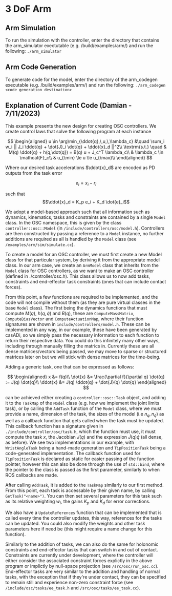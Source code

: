# 3 DoF Arm
## Arm Simulation
To run the simulation with the controller, enter the directory that contains the arm_simulator exectutable (e.g. /build/examples/arm/) and run the following:
`./arm_simulator`

## Arm Code Generation
To generate code for the model, enter the directory of the arm_codegen executable (e.g. /build/examples/arm/) and run the following:
`./arm_codegen <code generation destination>`

## Explanation of Current Code (Damian - 7/11/2023)

This example presents the new design for creating OSC controllers. We create control laws that solve the following program at each instance

$$
\begin{aligned}
u \in \arg\min_{\ddot{q},\,u,\,\lambda_c} &\quad \sum_i w_i || J_i \ddot{q} + \dot{J}_i \dot{q} + \ddot{x}_d ||^2\\
\textrm{s.t.} \quad & M(q) \ddot{q} + h(q,\dot{q}) = B(q) u + J_c^T \lambda_c\\
& \lambda_c \in \mathcal{F}_c\\
& u_{\min} \le u \le u_{\max}\\
\end{aligned}
$$

Where our desired task accelerations $\ddot{x}_d$ are encoded as PD outputs from the task error

$$e_i = x_i - r_i$$

such that
$$\ddot{x}_d = K_p e_i + K_d \dot{e}_i$$

We adopt a model-based approach such that all information such as dynamics, kinematics, tasks and constraints are contained by a single `Model` class. In the OSC namespace, this is given by the class `controller::osc::Model` (in `/include/controllers/osc/model.h`). Controllers are then constructed by passing a reference to a `Model` instance, no further additions are required as all is handled by the `Model` class (see `/examples/arm/sim/simulate.cc`).

To create a model for an OSC controller, we must first create a new Model class for that particular system, by deriving it from the appropriate model class. In our arm case, we create an `ArmModel` class that inherits from the `Model` class for OSC controllers, as we want to make an OSC controller (defined in ./controller/osc.h). This class allows us to now add tasks, constraints and end-effector task constraints (ones that can include contact forces).

From this point, a few functions are required to be implemented, and the code will not compile without them (as they are pure virtual classes in the base `Model` class). The first being the dynamics functions that must compute $M(q)$, $h(q, \dot{q})$ and $B(q)$, these are `ComputeMassMatrix`, `ComputeBiasVector` and `ComputeActuationMap`, where their function signatures are shown in `include/controllers/model.h`. These can be implemented in any way, in our example, these have been generated by casADi, so we simply pass the necessary information to each function to return their respective data. You could do this infinitely many other ways, including through manually filling the matrics in. Currently these are all dense matrices/vectors being passed, we may move to sparse or structured matrices later on but we will stick with dense matrices for the time-being.

Adding a generic task, one that can be expressed as follows:

$$
\begin{aligned}
x &= f(q)\\
\dot{x} &= \frac{\partial f}{\partial q} \dot{q} := J(q) \dot{q}\\
\ddot{x} &= J(q) \ddot{q} + \dot{J}(q) \dot{q}
\end{aligned}
$$

can be achieved either creating a `controller::osc::Task` object, and adding it to the `TaskMap` of the `Model` class (e.g. how we implement the joint limits task), or by calling the `AddTask` function of the `Model` class, where we must provide a name, dimension of the task, the sizes of the model (i.e $n_q,\,n_{\dot{q}}$) as well as a callback function that gets called when the task must be updated. This callback function has a signature given in `./include/controller/osc/task.h`, which the function must use, it must compute the task $x$, the Jacobian $J(q)$ and the expression $\dot{J}(q)\dot{q}$ (all dense, as before). We see two implementations in our example, with `WristAngleTask` being a hand-made generation and `TipPositionTask` being a code-generated implementation. The callback function used for `TipPositionTask` is declared as static for easier passing of the function pointer, however this can also be done through the use of `std::bind`, where the pointer to the class is passed as the first parameter, similarly to when ROS callbacks are made.

After calling `AddTask`, it is added to the `TaskMap` similarly to our first method. From this point, each task is accessable by their given name, by calling `GetTask("<name>")`. You can then set several parameters for this task such as its relative weighting $w_i$, the gains $K_p$ and $K_d$ for error corrections.

We also have a `UpdateReferences` function that can be implemented that is called every time the controller updates, this way, references for the tasks can be updated. You could also modify the weights and other task parameters here if need be (this might require a name change for this function).

Similarly to the addition of tasks, we can also do the same for holonomic constraints and end-effector tasks that can switch in and out of contact. Constraints are currently under development, where the controller will either consider the associated constraint forces explictly in the above program or implictly by null-space projection (see `/src/osc/run_osc.cc`). End-effector tasks are very similar to the addition and handling of normal tasks, with the exception that if they're under contact, they can be specified to remain still and experience non-zero constraint force (see `/include/osc/tasks/ee_task.h` and `/src/osc/tasks/ee_task.cc`).
